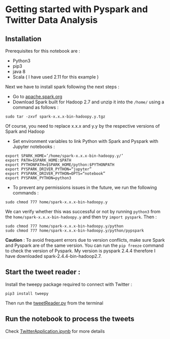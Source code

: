 # Getting started with Pyspark and Twitter Data Analysis

## Installation

Prerequisites for this notebook are :
- Python3
- pip3
- java 8
- Scala ( I have used 2.11 for this example )


Next we have to install spark following the next steps :
- Go to [apache.spark.org](https://spark.apache.org/)
- Download Spark built for Hadoop 2.7 and unzip it into the `/home/` using a command as follows :
```
sudo tar -zxvf spark-x.x.x-bin-hadoopy.y.tgz
```

Of course, you need to replace x.x.x and y.y by the respective versions of Spark and Hadoop
- Set environment variables to link Python with Spark and Pyspark with Jupyter notebooks :
```
export SPARK_HOME=’/home/spark-x.x.x-bin-hadoopy.y/’
export PATH=$SPARK_HOME:$PATH
export PYTHONPATH=$SPARK_HOME/python:$PYTHONPATH
export PYSPARK_DRIVER_PYTHON=“jupyter”
export PYSPARK_DRIVER_PYTHON=OPTS=“notebook”
export PYSPARK_PYTHON=python3
```
- To prevent any permissions issues in the future, we run the following commands :
```
sudo chmod 777 home/spark-x.x.x-bin-hadoopy.y
```
We can verify whether this was successful or not by running `python3` from the `home/spark-x.x.x-bin-hadoopy.y` and then try `import pyspark`.
Then :
```
sudo chmod 777 home/spark-x.x.x-bin-hadoopy.y/python
sudo chmod 777 home/spark-x.x.x-bin-hadoopy.y/python/pypspark
```

**Caution** : To avoid frequent errors due to version conflicts, make sure Spark and Pyspark are of the same version. You can run the `pip freeze` command to check the version of Pyspark. My version is pyspark 2.4.4 therefore I have downloaded spark-2.4.4-bin-hadoop2.7.

## Start the tweet reader :
 
 Install the tweepy package required to connect with Twitter :
 ```
 pip3 install tweepy
 ```
 Then run the [tweetReader.py]() from the terminal

## Run the notebook to process the tweets

Check [TwitterApplication.ipynb]() for more details